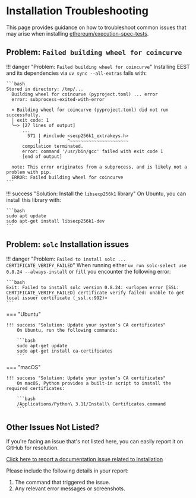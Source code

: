 # Installation Troubleshooting

This page provides guidance on how to troubleshoot common issues that may arise when installing [ethereum/execution-spec-tests](https://github.com/ethereum/execution-spec-tests).

## Problem: `Failed building wheel for coincurve`

!!! danger "Problem: `Failed building wheel for coincurve`"
    Installing EEST and its dependencies via `uv sync --all-extras` fails with:

    ```bash
    Stored in directory: /tmp/...
      Building wheel for coincurve (pyproject.toml) ... error
      error: subprocess-exited-with-error
      
      × Building wheel for coincurve (pyproject.toml) did not run successfully.
      │ exit code: 1
      ╰─> [27 lines of output]
          ...
            571 | #include <secp256k1_extrakeys.h>
                |          ^~~~~~~~~~~~~~~~~~~~~~~
          compilation terminated.
          error: command '/usr/bin/gcc' failed with exit code 1
          [end of output]
      
      note: This error originates from a subprocess, and is likely not a problem with pip.
      ERROR: Failed building wheel for coincurve
    ```

!!! success "Solution: Install the `libsecp256k1` library"
    On Ubuntu, you can install this library with:

    ```bash
    sudo apt update
    sudo apt-get install libsecp256k1-dev
    ```

## Problem: `solc` Installation issues

!!! danger "Problem: `Failed to install solc ... CERTIFICATE_VERIFY_FAILED`"
    When running either `uv run solc-select use 0.8.24 --always-install` or `fill` you encounter the following error:

    ```bash
    Exit: Failed to install solc version 0.8.24: <urlopen error [SSL: CERTIFICATE_VERIFY_FAILED] certificate verify failed: unable to get local issuer certificate (_ssl.c:992)>
    ```

=== "Ubuntu"

    !!! success "Solution: Update your system’s CA certificates"
        On Ubuntu, run the following commands:

        ```bash
        sudo apt-get update
        sudo apt-get install ca-certificates
        ```

=== "macOS"

    !!! success "Solution: Update your system’s CA certificates"
        On macOS, Python provides a built-in script to install the required certificates:

        ```bash
        /Applications/Python\ 3.11/Install\ Certificates.command
        ```

## Other Issues Not Listed?

If you're facing an issue that's not listed here, you can easily report it on GitHub for resolution.

[Click here to report a documentation issue related to installation](https://github.com/ethereum/execution-spec-tests/issues/new?title=docs(bug):%20unable%20to%20install%20eest%20with%20error%20...&labels=scope:docs,type:bug&body=%3Ccopy-paste%20command%20that%20triggered%20the%20issue%20here%3E%0A%3Ccopy-paste%20output%20or%20attach%20screenshot%20here%3E)

Please include the following details in your report:

1. The command that triggered the issue.
2. Any relevant error messages or screenshots.
